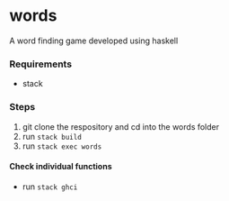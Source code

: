 # words

A word finding game developed using haskell

### Requirements
- stack

### Steps
1. git clone the respository and cd into the words folder
2. run ```stack build```
3. run ```stack exec words```

#### Check individual functions
- run ```stack ghci```
